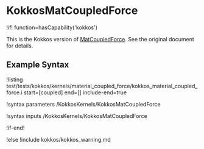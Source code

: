 # KokkosMatCoupledForce

!if! function=hasCapability('kokkos')

This is the Kokkos version of [MatCoupledForce](MatCoupledForce.md). See the original document for details.

## Example Syntax

!listing test/tests/kokkos/kernels/material_coupled_force/kokkos_material_coupled_force.i start=[coupled] end=[] include-end=true

!syntax parameters /KokkosKernels/KokkosMatCoupledForce

!syntax inputs /KokkosKernels/KokkosMatCoupledForce

!if-end!

!else
!include kokkos/kokkos_warning.md

